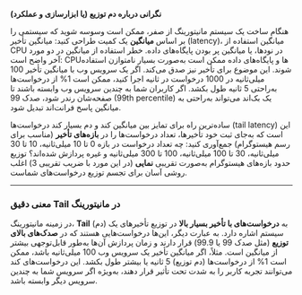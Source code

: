 **نگرانی درباره دم توزیع (یا ابزارسازی و عملکرد)**

هنگام ساخت یک سیستم مانیتورینگ از صفر، ممکن است وسوسه شوید که سیستمی را بر اساس **میانگین** یک کمیت طراحی کنید: میانگین تأخیر (latency)، میانگین استفاده از CPU در نودها، یا میانگین پر بودن پایگاه‌های داده. خطر استفاده از میانگین در دو مورد آخر واضح است: CPUها و پایگاه‌های داده ممکن است به‌صورت بسیار نامتوازن استفاده شوند. این موضوع برای تأخیر نیز صدق می‌کند. اگر یک سرویس وب با میانگین تأخیر 100 میلی‌ثانیه در 1000 درخواست در ثانیه اجرا کنید، ممکن است 1% از درخواست‌ها به‌راحتی 5 ثانیه طول بکشد. اگر کاربران شما به چندین سرویس وب وابسته باشند تا صفحه‌شان رندر شود، صدک 99 (99th percentile) یک بک‌اند می‌تواند به‌راحتی به میانگین پاسخ فرانت‌اند تبدیل شود.

ساده‌ترین راه برای تمایز بین میانگین کند و دم بسیار کند درخواست‌ها (tail latency) این است که به‌جای ثبت خود تأخیرها، تعداد درخواست‌ها را در **بازه‌های تأخیر** (مناسب برای رسم هیستوگرام) جمع‌آوری کنید: چه تعداد درخواست در بازه 0 تا 10 میلی‌ثانیه، 10 تا 30 میلی‌ثانیه، 30 تا 100 میلی‌ثانیه، 100 تا 300 میلی‌ثانیه و غیره پردازش شده‌اند؟ توزیع حدود بازه‌های هیستوگرام به‌صورت تقریبی **نمایی** (در این مورد با ضریب تقریبی 3) اغلب روشی آسان برای تجسم توزیع درخواست‌های شماست.

-----------------------------
### معنی دقیق Tail در مانیتورینگ

در زمینه مانیتورینگ، **Tail** (دم) به **درخواست‌های با تأخیر بسیار بالا** در توزیع تأخیرهای یک سیستم اشاره دارد. به عبارت دیگر، این‌ها درخواست‌هایی هستند که در **صدک‌های بالای توزیع** (مثل صدک 99 یا 99.9) قرار دارند و زمان پردازش آن‌ها به‌طور قابل‌توجهی بیشتر از میانگین است. مثلاً، اگر میانگین تأخیر یک سرویس وب 100 میلی‌ثانیه باشد، ممکن است 1% از درخواست‌ها (دم توزیع) 5 ثانیه یا بیشتر طول بکشد. این درخواست‌های کند می‌توانند تجربه کاربر را به شدت تحت تأثیر قرار دهند، به‌ویژه اگر سرویس شما به چندین سرویس دیگر وابسته باشد.